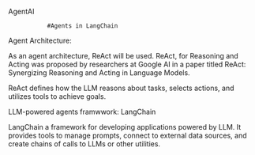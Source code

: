  AgentAI

               #Agents in LangChain
               
Agent Architecture:

As an agent architecture, ReAct will be used. ReAct, for Reasoning and Acting was proposed by researchers at Google AI in a paper titled ReAct: Synergizing Reasoning and Acting in Language Models.

ReAct defines how the LLM reasons about tasks, selects actions, and utilizes tools to achieve goals.

LLM-powered agents framwwork: LangChain

LangChain a framework for developing applications powered by LLM. It provides tools to manage prompts, connect to external data sources, and create chains of calls to LLMs or other utilities.
